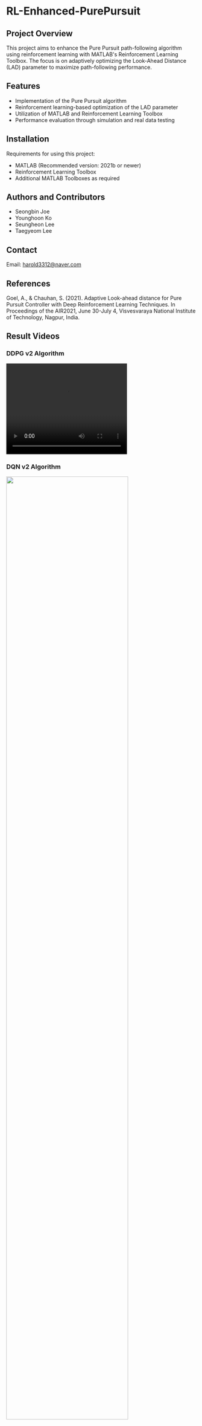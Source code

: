 # RL-Enhanced-PurePursuit

## Project Overview
This project aims to enhance the Pure Pursuit path-following algorithm using reinforcement learning with MATLAB's Reinforcement Learning Toolbox. The focus is on adaptively optimizing the Look-Ahead Distance (LAD) parameter to maximize path-following performance.

## Features
- Implementation of the Pure Pursuit algorithm
- Reinforcement learning-based optimization of the LAD parameter
- Utilization of MATLAB and Reinforcement Learning Toolbox
- Performance evaluation through simulation and real data testing

## Installation
Requirements for using this project:
- MATLAB (Recommended version: 2021b or newer)
- Reinforcement Learning Toolbox
- Additional MATLAB Toolboxes as required

## Authors and Contributors
- Seongbin Joe
- Younghoon Ko
- Seungheon Lee
- Taegyeom Lee

## Contact
Email: harold3312@naver.com

## References
Goel, A., & Chauhan, S. (2021). Adaptive Look-ahead distance for Pure Pursuit Controller with Deep Reinforcement Learning Techniques. In Proceedings of the AIR2021, June 30-July 4, Visvesvaraya National Institute of Technology, Nagpur, India.

## Result Videos

### DDPG v2 Algorithm
<video src="./DDPG_v2_2000.mp4" width="320" height="240" controls>
  Your browser does not support the video tag.
</video>

### DQN v2 Algorithm
<img width="80%" src="[![DQN_V2_2000](https://github.com/Githarold/AdaptiveLAD-PurePursuitRL/assets/101968287/d9b82a5f-344b-4928-b68e-1342f963a6b1)](https://github.com/Githarold/AdaptiveLAD-PurePursuitRL/issues/4#issue-2033584271)"/>

### PPO CTE Algorithm
<video src="./PPO_CTE_2000.mp4" width="320" height="240" controls>
  Your browser does not support the video tag.
</video>

## Best Result Videos(FullPath)

### YouTube Video Example
<iframe width="560" height="315" src="https://www.youtube.com/embed/exXFBBmYQrU" frameborder="0" allow="accelerometer; autoplay; clipboard-write; encrypted-media; gyroscope; picture-in-picture" allowfullscreen></iframe>

